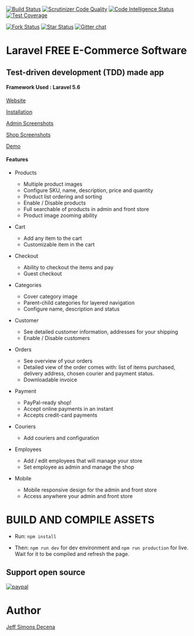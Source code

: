 [![Build Status](https://travis-ci.org/Laracommerce/laracom.svg?branch=master)](https://travis-ci.org/Laracommerce/laracom)
[![Scrutinizer Code Quality](https://scrutinizer-ci.com/g/Laracommerce/laracom/badges/quality-score.png?b=master)](https://scrutinizer-ci.com/g/Laracommerce/laracom/?branch=master)
[![Code Intelligence Status](https://scrutinizer-ci.com/g/Laracommerce/laracom/badges/code-intelligence.svg?b=master)](https://scrutinizer-ci.com/code-intelligence)
[![Test Coverage](https://img.shields.io/codecov/c/github/Laracommerce/laracom/master.svg)](https://codecov.io/github/Laracommerce/laracom?branch=master)

[![Fork Status](https://img.shields.io/github/forks/Laracommerce/laracom.svg)](https://github.com/Laracommerce/laracom)
[![Star Status](https://img.shields.io/github/stars/Laracommerce/laracom.svg)](https://github.com/Laracommerce/laracom)
[![Gitter chat](https://badges.gitter.im/gitterHQ/gitter.png)](https://gitter.im/larac0m/Lobby)

# Laravel FREE E-Commerce Software

## Test-driven development (TDD) made app

#### Framework Used : Laravel 5.6

[Website](https://laracom.net/)

[Installation](https://github.com/jsdecena/laracom/wiki/Installation)

[Admin Screenshots](https://github.com/jsdecena/laracom/wiki/Admin-Features)

[Shop Screenshots](https://github.com/jsdecena/laracom/wiki/Frontend-Features)

[Demo](https://shop.laracom.net)

#### Features

- Products
    - Multiple product images
    - Configure SKU, name, description, price and quantity
    - Product list ordering and sorting
    - Enable / Disable products
    - Full searchable of products in admin and front store
    - Product image zooming ability

- Cart
    - Add any item to the cart
    - Customizable item in the cart

- Checkout
    - Ability to checkout the items and pay
    - Guest checkout

- Categories
    - Cover category image
    - Parent-child categories for layered navigation
    - Configure name, description and status

- Customer
    - See detailed customer information, addresses for your shipping
    - Enable / Disable customers

- Orders
    - See overview of your orders
    - Detailed view of the order comes with: list of items purchased, delivery address, chosen courier
    and payment status.
    - Downloadable invoice

- Payment
    - PayPal-ready shop!
    - Accept online payments in an instant
    - Accepts credit-card payments
    
- Couriers
    - Add couriers and configuration

- Employees
    - Add / edit employees that will manage your store
    - Set employee as admin and manage the shop
    
- Mobile
    - Mobile responsive design for the admin and front store
    - Access anywhere your admin and front store

# BUILD AND COMPILE ASSETS

- Run: `npm install`

- Then: `npm run dev` for dev environment and `npm run production` for live. Wait for it to be compiled and refresh the page. 

## Support open source
[![paypal](https://www.paypalobjects.com/en_US/i/btn/btn_donateCC_LG.gif)](https://www.paypal.com/cgi-bin/webscr?cmd=_donations&business=jeff.decena@yahoo.com&item_name=Laracom%20E-Commerce%20development&bn=PP-DonationsBF:btn_donateCC_LG.gif:NonHostedGuest)

# Author

[Jeff Simons Decena](https://jsdecena.me)
